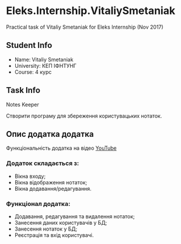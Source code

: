 # Eleks.Internship.VitaliySmetaniak
Practical task of Vitaliy Smetaniak for Eleks Internship (Nov 2017)
## Student Info
* Name: Vitaliy Smetaniak
* University: КЕП ІФНТУНГ
* Course: 4 курс
## Task Info
Notes Keeper

Створити програму для збереження користувацьких нотаток.

## Опис додатка додатка

Функціональність додатка на відео [YouTube](https://youtu.be/l45vfbyMqrU)

### Додаток складається з:
* Вікна входу;
* Вікна відображення нотаток;
* Вікна додавання/редагування.

### Функціонал додатка:

* Додавання, редагування та видалення нотаток;
* Занесення даних користувачів у БД;
* Занесення нотаток у БД;
* Реєстрація та вхід користувачі.
